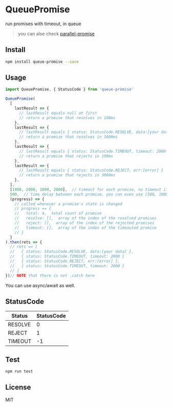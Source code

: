 # QueuePromise

run promises with timeout, in queue

> you can alse check [parallel-promise](https://www.npmjs.com/package/parallel-promise)

## Install

```bash
npm install queue-promise --save
```

## Usage

```javascript
import QueuePromise, { StatusCode } from 'queue-promise'

QueuePromise(
  [
    lastResult => {
      // lastResult equals null at first
      // return a promise that resolves in 100ms
    },
    lastResult => {
      // lastResult equals { status: StatusCode.RESOLVE, data:[your data] }
      // return a promise that resolves in 3000ms
    },
    lastResult => {
      // lastResult equals { status: StatusCode.TIMEOUT, timeout: 2000 }
      // return a promise that rejects in 100ms
    },
    lastResult => {
      // lastResult equals { status: StatusCode.REJECT, err:[error] }
      // return a promise that rejects in 3000ms
    },
  ],
  [1000, 2000, 1000, 2000],  // timeout for each promise, no timeout if undefined
  500,  // time delay between each promise, you can even use [500, 1000, 3000] to control
  (progress) => {
    // called whenever a promise's state is changed
    // progress == {
    //   total: 4,  total count of promise
    //   resolve: [],  array of the index of the resolved promises
    //   reject: [],  array of the index of the rejected promises
    //   timeout: [],  array of the index of the timeouted promise
    // }
  }
).then(rets => {
  // rets == [
  //   { status: StatusCode.RESOLVE, data:[your data] },
  //   { status: StatusCode.TIMEOUT, timeout: 2000 }
  //   { status: StatusCode.REJECT, err:[error] },
  //   { status: StatusCode.TIMEOUT, timeout: 2000 }
  // ]
})// NOTE that there is not .catch here
```

You can use async/await as well.

## StatusCode

| Status | StatusCode |
|---|---|
| RESOLVE | 0 |
| REJECT | 1 |
| TIMEOUT | -1 |

## Test

```bash
npm run test
```

## License

MIT